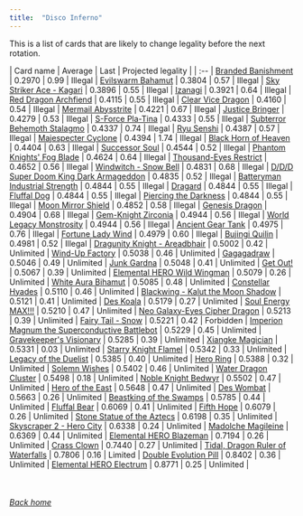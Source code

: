 ```yaml
---
title:  "Disco Inferno"
---
```


This is a list of cards that are likely to change legality before the next rotation.

| Card name | Average | Last | Projected legality |
| :-- |
[Branded Banishment](https://db.ygoprodeck.com/card/?search=Branded%20Banishment) | 0.2970 | 0.99 | Illegal |
[Evilswarm Bahamut](https://db.ygoprodeck.com/card/?search=Evilswarm%20Bahamut) | 0.3804 | 0.57 | Illegal |
[Sky Striker Ace - Kagari](https://db.ygoprodeck.com/card/?search=Sky%20Striker%20Ace%20-%20Kagari) | 0.3896 | 0.55 | Illegal |
[Izanagi](https://db.ygoprodeck.com/card/?search=Izanagi) | 0.3921 | 0.64 | Illegal |
[Red Dragon Archfiend](https://db.ygoprodeck.com/card/?search=Red%20Dragon%20Archfiend) | 0.4115 | 0.55 | Illegal |
[Clear Vice Dragon](https://db.ygoprodeck.com/card/?search=Clear%20Vice%20Dragon) | 0.4160 | 0.54 | Illegal |
[Mermail Abysstrite](https://db.ygoprodeck.com/card/?search=Mermail%20Abysstrite) | 0.4221 | 0.67 | Illegal |
[Justice Bringer](https://db.ygoprodeck.com/card/?search=Justice%20Bringer) | 0.4279 | 0.53 | Illegal |
[S-Force Pla-Tina](https://db.ygoprodeck.com/card/?search=S-Force%20Pla-Tina) | 0.4333 | 0.55 | Illegal |
[Subterror Behemoth Stalagmo](https://db.ygoprodeck.com/card/?search=Subterror%20Behemoth%20Stalagmo) | 0.4337 | 0.74 | Illegal |
[Ryu Senshi](https://db.ygoprodeck.com/card/?search=Ryu%20Senshi) | 0.4387 | 0.57 | Illegal |
[Majespecter Cyclone](https://db.ygoprodeck.com/card/?search=Majespecter%20Cyclone) | 0.4394 | 1.74 | Illegal |
[Black Horn of Heaven](https://db.ygoprodeck.com/card/?search=Black%20Horn%20of%20Heaven) | 0.4404 | 0.63 | Illegal |
[Successor Soul](https://db.ygoprodeck.com/card/?search=Successor%20Soul) | 0.4544 | 0.52 | Illegal |
[Phantom Knights' Fog Blade](https://db.ygoprodeck.com/card/?search=Phantom%20Knights'%20Fog%20Blade) | 0.4624 | 0.64 | Illegal |
[Thousand-Eyes Restrict](https://db.ygoprodeck.com/card/?search=Thousand-Eyes%20Restrict) | 0.4652 | 0.56 | Illegal |
[Windwitch - Snow Bell](https://db.ygoprodeck.com/card/?search=Windwitch%20-%20Snow%20Bell) | 0.4831 | 0.68 | Illegal |
[D/D/D Super Doom King Dark Armageddon](https://db.ygoprodeck.com/card/?search=D/D/D%20Super%20Doom%20King%20Dark%20Armageddon) | 0.4835 | 0.52 | Illegal |
[Batteryman Industrial Strength](https://db.ygoprodeck.com/card/?search=Batteryman%20Industrial%20Strength) | 0.4844 | 0.55 | Illegal |
[Dragard](https://db.ygoprodeck.com/card/?search=Dragard) | 0.4844 | 0.55 | Illegal |
[Fluffal Dog](https://db.ygoprodeck.com/card/?search=Fluffal%20Dog) | 0.4844 | 0.55 | Illegal |
[Piercing the Darkness](https://db.ygoprodeck.com/card/?search=Piercing%20the%20Darkness) | 0.4844 | 0.55 | Illegal |
[Moon Mirror Shield](https://db.ygoprodeck.com/card/?search=Moon%20Mirror%20Shield) | 0.4852 | 0.58 | Illegal |
[Genesis Dragon](https://db.ygoprodeck.com/card/?search=Genesis%20Dragon) | 0.4904 | 0.68 | Illegal |
[Gem-Knight Zirconia](https://db.ygoprodeck.com/card/?search=Gem-Knight%20Zirconia) | 0.4944 | 0.56 | Illegal |
[World Legacy Monstrosity](https://db.ygoprodeck.com/card/?search=World%20Legacy%20Monstrosity) | 0.4944 | 0.56 | Illegal |
[Ancient Gear Tank](https://db.ygoprodeck.com/card/?search=Ancient%20Gear%20Tank) | 0.4975 | 0.76 | Illegal |
[Fortune Lady Wind](https://db.ygoprodeck.com/card/?search=Fortune%20Lady%20Wind) | 0.4979 | 0.60 | Illegal |
[Bujingi Quilin](https://db.ygoprodeck.com/card/?search=Bujingi%20Quilin) | 0.4981 | 0.52 | Illegal |
[Dragunity Knight - Areadbhair](https://db.ygoprodeck.com/card/?search=Dragunity%20Knight%20-%20Areadbhair) | 0.5002 | 0.42 | Unlimited |
[Wind-Up Factory](https://db.ygoprodeck.com/card/?search=Wind-Up%20Factory) | 0.5038 | 0.46 | Unlimited |
[Gagagadraw](https://db.ygoprodeck.com/card/?search=Gagagadraw) | 0.5046 | 0.49 | Unlimited |
[Junk Gardna](https://db.ygoprodeck.com/card/?search=Junk%20Gardna) | 0.5048 | 0.41 | Unlimited |
[Get Out!](https://db.ygoprodeck.com/card/?search=Get%20Out!) | 0.5067 | 0.39 | Unlimited |
[Elemental HERO Wild Wingman](https://db.ygoprodeck.com/card/?search=Elemental%20HERO%20Wild%20Wingman) | 0.5079 | 0.26 | Unlimited |
[White Aura Bihamut](https://db.ygoprodeck.com/card/?search=White%20Aura%20Bihamut) | 0.5085 | 0.48 | Unlimited |
[Constellar Hyades](https://db.ygoprodeck.com/card/?search=Constellar%20Hyades) | 0.5110 | 0.46 | Unlimited |
[Blackwing - Kalut the Moon Shadow](https://db.ygoprodeck.com/card/?search=Blackwing%20-%20Kalut%20the%20Moon%20Shadow) | 0.5121 | 0.41 | Unlimited |
[Des Koala](https://db.ygoprodeck.com/card/?search=Des%20Koala) | 0.5179 | 0.27 | Unlimited |
[Soul Energy MAX!!!](https://db.ygoprodeck.com/card/?search=Soul%20Energy%20MAX!!!) | 0.5210 | 0.47 | Unlimited |
[Neo Galaxy-Eyes Cipher Dragon](https://db.ygoprodeck.com/card/?search=Neo%20Galaxy-Eyes%20Cipher%20Dragon) | 0.5213 | 0.39 | Unlimited |
[Fairy Tail - Snow](https://db.ygoprodeck.com/card/?search=Fairy%20Tail%20-%20Snow) | 0.5221 | 0.42 | Forbidden |
[Imperion Magnum the Superconductive Battlebot](https://db.ygoprodeck.com/card/?search=Imperion%20Magnum%20the%20Superconductive%20Battlebot) | 0.5229 | 0.45 | Unlimited |
[Gravekeeper's Visionary](https://db.ygoprodeck.com/card/?search=Gravekeeper's%20Visionary) | 0.5285 | 0.39 | Unlimited |
[Xiangke Magician](https://db.ygoprodeck.com/card/?search=Xiangke%20Magician) | 0.5331 | 0.03 | Unlimited |
[Starry Knight Flamel](https://db.ygoprodeck.com/card/?search=Starry%20Knight%20Flamel) | 0.5342 | 0.33 | Unlimited |
[Legacy of the Duelist](https://db.ygoprodeck.com/card/?search=Legacy%20of%20the%20Duelist) | 0.5385 | 0.40 | Unlimited |
[Hero Ring](https://db.ygoprodeck.com/card/?search=Hero%20Ring) | 0.5388 | 0.32 | Unlimited |
[Solemn Wishes](https://db.ygoprodeck.com/card/?search=Solemn%20Wishes) | 0.5402 | 0.46 | Unlimited |
[Water Dragon Cluster](https://db.ygoprodeck.com/card/?search=Water%20Dragon%20Cluster) | 0.5498 | 0.18 | Unlimited |
[Noble Knight Bedwyr](https://db.ygoprodeck.com/card/?search=Noble%20Knight%20Bedwyr) | 0.5502 | 0.47 | Unlimited |
[Hero of the East](https://db.ygoprodeck.com/card/?search=Hero%20of%20the%20East) | 0.5648 | 0.47 | Unlimited |
[Des Wombat](https://db.ygoprodeck.com/card/?search=Des%20Wombat) | 0.5663 | 0.26 | Unlimited |
[Beastking of the Swamps](https://db.ygoprodeck.com/card/?search=Beastking%20of%20the%20Swamps) | 0.5785 | 0.44 | Unlimited |
[Fluffal Bear](https://db.ygoprodeck.com/card/?search=Fluffal%20Bear) | 0.6069 | 0.41 | Unlimited |
[Fifth Hope](https://db.ygoprodeck.com/card/?search=Fifth%20Hope) | 0.6079 | 0.26 | Unlimited |
[Stone Statue of the Aztecs](https://db.ygoprodeck.com/card/?search=Stone%20Statue%20of%20the%20Aztecs) | 0.6198 | 0.35 | Unlimited |
[Skyscraper 2 - Hero City](https://db.ygoprodeck.com/card/?search=Skyscraper%202%20-%20Hero%20City) | 0.6338 | 0.24 | Unlimited |
[Madolche Magileine](https://db.ygoprodeck.com/card/?search=Madolche%20Magileine) | 0.6369 | 0.44 | Unlimited |
[Elemental HERO Blazeman](https://db.ygoprodeck.com/card/?search=Elemental%20HERO%20Blazeman) | 0.7194 | 0.26 | Unlimited |
[Crass Clown](https://db.ygoprodeck.com/card/?search=Crass%20Clown) | 0.7440 | 0.27 | Unlimited |
[Tidal, Dragon Ruler of Waterfalls](https://db.ygoprodeck.com/card/?search=Tidal,%20Dragon%20Ruler%20of%20Waterfalls) | 0.7806 | 0.16 | Limited |
[Double Evolution Pill](https://db.ygoprodeck.com/card/?search=Double%20Evolution%20Pill) | 0.8402 | 0.36 | Unlimited |
[Elemental HERO Electrum](https://db.ygoprodeck.com/card/?search=Elemental%20HERO%20Electrum) | 0.8771 | 0.25 | Unlimited |

<br>

###### [Back home](index)